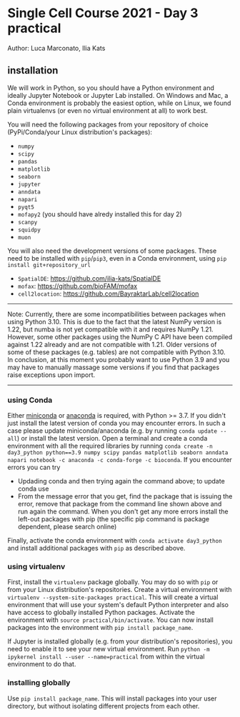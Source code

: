 # Single Cell Course 2021 - Day 3 practical
Author: Luca Marconato, Ilia Kats

## installation
We will work in Python, so you should have a Python environment and ideally Jupyter Notebook or Jupyter Lab installed.
On Windows and Mac, a Conda environment is probably the easiest option, while on Linux, we found plain virtualenvs (or even no virtual environment at all) to work best.

You will need the following packages from your repository of choice (PyPi/Conda/your Linux distribution's packages):

* `numpy`
* `scipy`
* `pandas`
* `matplotlib`
* `seaborn`
* `jupyter`
* `anndata`
* `napari`
* `pyqt5`
* `mofapy2` (you should have alredy installed this for day 2)
* `scanpy`
* `squidpy`
* `muon`

You will also need the development versions of some packages.
These need to be installed with `pip`/`pip3`, even in a Conda environment, using `pip install git+repository_url`

* `SpatialDE`: https://github.com/ilia-kats/SpatialDE
* `mofax`: https://github.com/bioFAM/mofax
* `cell2location`: https://github.com/BayraktarLab/cell2location

---

Note: Currently, there are some incompatibilities between packages when using Python 3.10.
This is due to the fact that the latest NumPy version is 1.22, but numba is not yet compatible with it and requires NumPy 1.21.
However, some other packages using the NumPy C API have been compiled against 1.22 already and are not compatible with 1.21.
Older versions of some of these packages (e.g. tables) are not compatible with Python 3.10.
In conclusion, at this moment you probably want to use Python 3.9 and you may have to manually massage some versions if you find that packages raise exceptions upon import.

---

### using Conda
Either [miniconda](https://docs.conda.io/projects/conda/en/latest/user-guide/install/) or [anaconda](https://docs.anaconda.com/anaconda/install/) is required, with Python >= 3.7.
If you didn't just install the latest version of conda you may encounter errors.
In such a case please update miniconda/anaconda (e.g. by running `conda update --all`) or install the latest version.
Open a terminal and create a conda environment with all the required libraries by running  `conda create -n day3_python python==3.9 numpy scipy pandas matplotlib seaborn anndata napari notebook -c anaconda -c conda-forge -c bioconda`.
If you encounter errors you can try

* Updading conda and then trying again the command above; to update conda use
* From the message error that you get, find the package that is issuing the error, remove that package from the command line shown above and run again the command.
When you don't get any more errors install the left-out packages with pip (the specific pip command is package dependent, please search online)

Finally, activate the conda environment with `conda activate day3_python` and install additional packages with `pip` as described above.

### using virtualenv
First, install the `virtualenv` package globally.
You may do so with `pip` or from your Linux distribution's repositories.
Create a virtual environment with `virtualenv --system-site-packages practical`.
This will create a virtual environment that will use your system's default Python interpreter and also have access to globally installed Python packages.
Activate the environment with `source practical/bin/activate`.
You can now install packages into the environment with `pip install package_name`.

If Jupyter is installed globally (e.g. from your distribution's repositories), you need to enable it to see your new virtual environment.
Run `python -m ipykernel install --user --name=practical` from within the virtual environment to do that.

### installing globally
Use `pip install package_name`.
This will install packages into your user directory, but without isolating different projects from each other.
